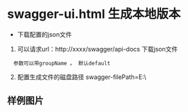# swagger-ui.html 生成本地版本
* 下载配置的json文件
1.  可以请求url：http://xxxx/swagger/api-docs 下载json文件
```
  参数可以带groupName 。 默认default
```

2. 配置生成文件的磁盘路径
swagger-filePath=E:\\


## 样例图片
<img url="https://github.com/micrqwe/swagger-ui-boot-local/blob/master/src/test/java/1.png">
